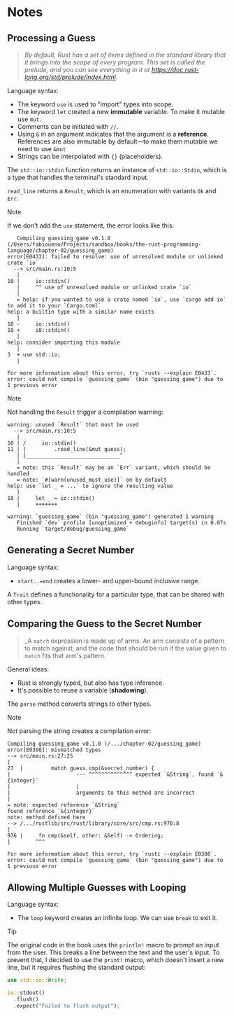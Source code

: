 # Notes

## Processing a Guess

> _By default, Rust has a set of items defined in the standard library that it
> brings into the scope of every program. This set is called the prelude, and
> you can see everything in it at https://doc.rust-lang.org/std/prelude/index.html._

Language syntax:

- The keyword `use` is used to "import" types into scope.
- The keyword `let` created a new **immutable** variable. To make it mutable
  use `mut`.
- Comments can be initiated with `//`.
- Using `&` in an argument indicates that the argument is a **reference**.
  References are also immutable by default—to make them mutable we need to use
  `&mut`
- Strings can be interpolated with `{}` (placeholders).

The `std::io::stdin` function returns an instance of `std::io::Stdin`, which is
a type that handles the terminal's standard input.

`read_line` returns a `Result`, which is an enumeration with variants `Ok` and
`Err`.

> [!NOTE]
> If we don't add the `use` statement, the error looks like this:
> ```text
>    Compiling guessing_game v0.1.0 (/Users/fabioueno/Projects/sandbox/books/the-rust-programming-language/chapter-02/guessing_game)
> error[E0433]: failed to resolve: use of unresolved module or unlinked crate `io`
>   --> src/main.rs:10:5
>    |
> 10 |     io::stdin()
>    |     ^^ use of unresolved module or unlinked crate `io`
>    |
>    = help: if you wanted to use a crate named `io`, use `cargo add io` to add it to your `Cargo.toml`
> help: a builtin type with a similar name exists
>    |
> 10 -     io::stdin()
> 10 +     i8::stdin()
>    |
> help: consider importing this module
>    |
> 3  + use std::io;
>    |
> 
> For more information about this error, try `rustc --explain E0433`.
> error: could not compile `guessing_game` (bin "guessing_game") due to 1 previous error
> ```

> [!NOTE]
> Not handling the `Result` trigger a compilation warning:
> ```text
> warning: unused `Result` that must be used
>   --> src/main.rs:10:5
>    |
> 10 | /     io::stdin()
> 11 | |         .read_line(&mut guess);
>    | |______________________________^
>    |
>    = note: this `Result` may be an `Err` variant, which should be handled
>    = note: `#[warn(unused_must_use)]` on by default
> help: use `let _ = ...` to ignore the resulting value
>    |
> 10 |     let _ = io::stdin()
>    |     +++++++
> 
> warning: `guessing_game` (bin "guessing_game") generated 1 warning
>    Finished `dev` profile [unoptimized + debuginfo] target(s) in 0.07s
>    Running `target/debug/guessing_game`

## Generating a Secret Number

Language syntax:

- `start..=end` creates a lower- and upper-bound inclusive range.

A `Trait` defines a functionality for a particular type, that can be shared
with other types.

## Comparing the Guess to the Secret Number

> _A `match` expression is made up of arms. An arm consists of a pattern to
> match against, and the code that should be run if the value given to `match`
> fits that arm's pattern.

General ideas:

- Rust is strongly typed, but also has type inference.
- It's possible to reuse a variable (**shadowing**).

The `parse` method converts strings to other types.

> [!NOTE]
> Not parsing the string creates a compilation error:
> ```text
> Compiling guessing_game v0.1.0 (/.../chapter-02/guessing_game)
> error[E0308]: mismatched types
> --> src/main.rs:27:25
> |
> 27  |         match guess.cmp(&secret_number) {
> |                     --- ^^^^^^^^^^^^^^ expected `&String`, found `&{integer}`
> |                     |
> |                     arguments to this method are incorrect
> |
> = note: expected reference `&String`
> found reference `&{integer}`
> note: method defined here
> --> /.../rustlib/src/rust/library/core/src/cmp.rs:976:8
> |
> 976 |     fn cmp(&self, other: &Self) -> Ordering;
> |        ^^^
> 
> For more information about this error, try `rustc --explain E0308`.
> error: could not compile `guessing_game` (bin "guessing_game") due to 1 previous error
> ```

## Allowing Multiple Guesses with Looping

Language syntax:

- The `loop` keyword creates an infinite loop. We can use `break` to exit it.

> [!TIP]
> The original code in the book uses the `println!` macro to prompt an input
> from the user. This breaks a line between the text and the user's input. To
> prevent that, I decided to use the `print!` macro, which doesn't insert a new
> line, but it requires flushing the standard output:
> ```rust
> use std::io::Write;
> 
> io::stdout()
>   .flush()
>   .expect("Failed to flush output");
> ```